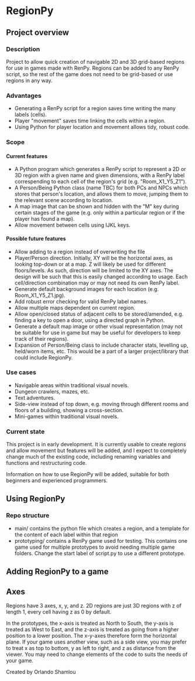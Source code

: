 # RegionPy
## Project overview
### Description
Project to allow quick creation of navigable 2D and 3D grid-based regions for use in games made with RenPy. Regions can be added to any RenPy script, so the rest of the game does not need to be grid-based or use regions in any way. 

### Advantages
- Generating a RenPy script for a region saves time writing the many labels (cells).
- Player "movement" saves time linking the cells within a region.
- Using Python for player location and movement allows tidy, robust code.

### Scope
#### Current features
- A Python program which generates a RenPy script to represent a 2D or 3D region with a given name and given dimensions, with a RenPy label correspending to each cell of the region's grid (e.g. "Room_X1_Y5_Z1").
- A Person/Being Python class (name TBC) for both PCs and NPCs which stores that person's location, and allows them to move, jumping them to the relevant scene according to location.
- A map image that can be shown and hidden with the "M" key during certain stages of the game (e.g. only within a particular region or if the player has found a map).
- Allow movement between cells using IJKL keys.

#### Possible future features
- Allow adding to a region instead of overwriting the file
- Player/Person direction. Initially, XY will be the horizontal axes, as looking top-down or at a map. Z will likely be used for different floors/levels. As such, direction will be limited to the XY axes. The design will be such that this is easily changed according to usage. Each cell/direction combination may or may not need its own RenPy label.
- Generate default background images for each location (e.g. Room_X1_Y5_Z1.jpg).
- Add robust error checking for valid RenPy label names.
- Allow multiple maps dependent on current region.
- Allow open/closed status of adjacent cells to be stored/amended, e.g. finding a key to open a door, using a directed graph in Python.
- Generate a default map image or other visual representation (may not be suitable for use in game but may be useful for developers to keep track of their regions).
- Expansion of Person/Being class to include character stats, levelling up, held/worn items, etc. This would be a part of a larger project/library that could include RegionPy.

### Use cases
- Navigable areas within traditional visual novels.
- Dungeon crawlers, mazes, etc.
- Text adventures.
- Side-view instead of top down, e.g. moving through different rooms and floors of a building, showing a cross-section.
- Mini-games within traditional visual novels.

### Current state
This project is in early development. It is currently usable to create regions and allow movement but features will be added, and I expect to completely change much of the existing code, including renaming variables and functions and restructuring code.

Information on how to use RegionPy will be added, suitable for both beginners and experienced programmers.

## Using RegionPy

### Repo structure
- main/ contains the python file which creates a region, and a template for the content of each label within that region
- prototyping/ contains a RenPy game used for testing. This contains one game used for multiple prototypes to avoid needing multiple game folders. Change the start label of script.py to use a different prototype.

## Adding RegionPy to a game

## Axes
Regions have 3 axes, x, y, and z. 2D regions are just 3D regions with z of length 1, every cell having z as 0 by default.

In the prototypes, the x-axis is treated as North to South, the y-axis is treated as West to East, and the z-axis is treated as going from a higher position to a lower position. The x-y-axes therefore form the horizontal plane. If your game uses another view, such as a side view, you may prefer to treat x as top to bottom, y as left to right, and z as distance from the viewer. You may need to change elements of the code to suits the needs of your game.

Created by Orlando Shamlou
